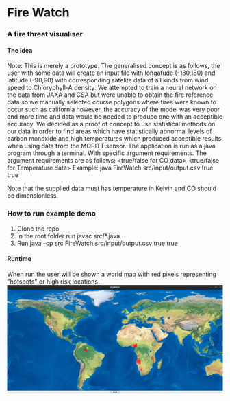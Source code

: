 # Fire Watch
### A fire threat visualiser
#### The idea
Note: This is merely a prototype.
The generalised concept is as follows, the user with some data will create an input file with longatude (-180,180) and latitude (-90,90) with corresponding satelite data of
all kinds from wind speed to Chloryphyll-A density. We attempted to train a neural network on the data from JAXA and CSA but were unable to obtain the fire reference data so we
manually selected course polygons where fires were known to occur such as california however, the accuracy of the model was very poor and more time and data would be needed to
produce one with an acceptible accuracy. We decided as a proof of concept to use statistical methods on our data in order to find areas which have statistically abnormal levels
of carbon monoxide and high temperatures which produced acceptible results when using data from the MOPITT sensor. 
The application is run as a java program through a terminal. With specific argument requirements. 
The argument requirements are as follows: <inputfile> <true/false for CO data> <true/false for Temperature data>
Example: java FireWatch src/input/output.csv true true

Note that the supplied data must has temperature in Kelvin and CO should be dimensionless. 
### How to run example demo
1. Clone the repo
2. In the root folder run 
javac src/*.java
3. Run 
java -cp src FireWatch src/input/output.csv true true
#### Runtime
When run the user will be shown a world map with red pixels representing "hotspots" or high risk locations. 
![](screenshot.png)
